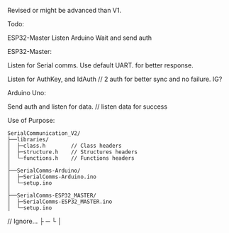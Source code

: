 Revised or might be advanced than V1.

Todo:

ESP32-Master Listen
Arduino Wait and send auth

ESP32-Master:

Listen for Serial comms. Use default UART. for better response.

Listen for AuthKey, and IdAuth // 2 auth for better sync and no failure. IG?

Arduino Uno:

Send auth and listen for data. // listen data for success


Use of Purpose:

    SerialCommunication_V2/
    ├──libraries/
    │  ├─class.h        // Class headers
    │  ├─structure.h    // Structures headers
    │  └─functions.h    // Functions headers 
    │
    ├──SerialComms-Arduino/
    │  ├─SerialComms-Arduino.ino
    │  └─setup.ino
    │
    ├──SerialComms-ESP32_MASTER/
    │  ├─SerialComms-ESP32_MASTER.ino
    │  └─setup.ino

    
    
    
    
    





    
// Ignore...
    ├
    ─
    └
    │